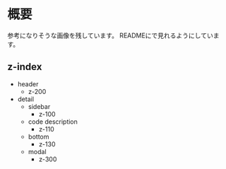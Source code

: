 # 概要

参考になりそうな画像を残しています。
READMEにで見れるようにしています。

## z-index

- header
  - z-200
- detail
  - sidebar
    - z-100
  - code description
    - z-110
  - bottom
    - z-130
  - modal
    - z-300